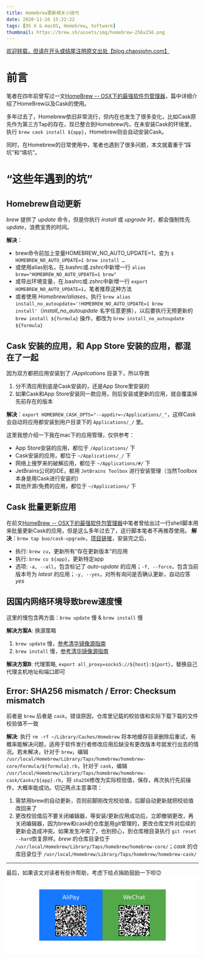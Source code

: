 ```yaml
---
title: Homebrew更新相关小技巧
date: 2020-11-26 15:22:22
tags: [OS X & macOS, Homebrew, Software]
thumbnail: https://brew.sh/assets/img/homebrew-256x256.png
---
```


[欢迎转载，但请在开头或结尾注明原文出处【blog.chaosjohn.com】](https://blog.chaosjohn.com/Homebrew-upgrade.html)
# 前言
笔者在四年前曾写过一文[HomeBrew -- OSX下的最强软件包管理器](/2016/05/26/HomeBrew-The-Best-Package-Manager-On-OSX/)，篇中详细介绍了HomeBrew以及Cask的使用。

多年过去了，Homebrew依旧非常流行，但内在也发生了很多变化，比如Cask原先作为第三方Tap的存在，现已整合到Homebrew内，在未安装Cask的环境里，执行 `brew cask install ${app}`，Homebrew则会自动安装Cask。

同时，在Homebrew的日常使用中，笔者也遇到了很多问题，本文就着重于“踩坑”和“填坑”。

# “这些年遇到的坑”
## Homebrew自动更新
*brew* 提供了 *update* 命令，但是你执行 *install* 或 *upgrade* 时，都会强制性先 *update*，浪费宝贵的时间。

**解决**：
- brew命令前加上变量HOMEBREW_NO_AUTO_UPDATE=1，变为 `$ HOMEBREW_NO_AUTO_UPDATE=1 brew install …`
- 或使用alias别名，在.bashrc或.zshrc中新增一行 `alias brew="HOMEBREW_NO_AUTO_UPDATE=1 brew"`
- 或导出环境变量，在.bashrc或.zshrc中新增一行 `export HOMEBREW_NO_AUTO_UPDATE=1`，笔者推荐这种方法
- 或者使用 *Homebrew/aliases*，执行 `brew alias install_no_autoupdate='!HOMEBREW_NO_AUTO_UPDATE=1 brew install'`（*install_no_autoupdate* 名字任意更换），以后要执行无预更新的 `brew install ${formula}` 操作，都改为 `brew install_no_autoupdate ${formula}`

## **Cask** 安装的应用，和 **App Store** 安装的应用，都混在了一起
因为双方都把应用安装到了 */Applications* 目录下，所以导致
1. 分不清应用到底是Cask安装的，还是App Store里安装的
2. 如果Cask和App Store安装同一款应用，则后安装或更新的应用，就会覆盖掉先前存在的版本

**解决**：`export HOMEBREW_CASK_OPTS="--appdir=~/Applications/_"`，这样Cask会自动将应用都安装到用户目录下的 `Applications/_/` 里。

这里我想介绍一下我在mac下的应用管理，仅供参考：
- App Store安装的应用，都位于 `/Applications/` 下
- Cask安装的应用，都位于 `~/Applications/_/` 下
- 网络上搜罗来的破解应用，都位于 `~/Applications/#/` 下
- JetBrains公司的IDE，都用 `JetBrains Toolbox` 进行安装管理（当然Toolbox本身是用Cask进行安装的）
- 其他开源/免费的应用，都位于 `~/Applications/` 下

## **Cask** 批量更新应用
在前文[HomeBrew -- OSX下的最强软件包管理器](/2016/05/26/HomeBrew-The-Best-Package-Manager-On-OSX/)中笔者曾给出过一行shell脚本用来批量更新Cask的应用，但是这么多年过去了，这行脚本笔者不再推荐使用。
**解决**：`brew tap buo/cask-upgrade`，[项目链接](https://github.com/buo/homebrew-cask-upgrade)，安装完之后，
- 执行: `brew cu`，更新所有“存在更新版本”的应用
- 执行: `brew cu ${app}`，更新特定app
- 选项: `-a, --all`，包含标记了 *auto-update* 的应用；`-f, --force`，包含当前版本号为 *latest* 的应用；`-y, --yes`，对所有询问是否确认更新，自动应答 *yes*


## 因国内网络环境导致brew速度慢
这里的慢包含两方面：`brew update` 慢 & `brew install` 慢

**解决方案A**: 换源策略
1. `brew update` 慢，[参考清华镜像源指南](https://mirrors.tuna.tsinghua.edu.cn/help/homebrew/)
2. `brew install` 慢，[参考清华镜像源指南](https://mirrors.tuna.tsinghua.edu.cn/help/homebrew-bottles/)

**解决方案B**: 代理策略, `export all_proxy=socks5://${host}:${port}`，替换自己代理主机地址和端口即可


## Error: SHA256 mismatch / Error: Checksum mismatch
前者是 `brew` 后者是 `cask`，错误原因，仓库里记载的校验值和实际下载下载的文件校验值不一致

**解决**: 执行 `rm -rf ~/Library/Caches/Homebrew` 将本地缓存目录删除后重试，有概率能解决问题，适用于软件发行者修改应用后缺没有更改版本号就发行出去的情况。若未解决，针对于 `brew`，编辑 `/usr/local/Homebrew/Library/Taps/homebrew/homebrew-core/Formula/${formula}.rb`，针对于 `cask`，编辑 `/usr/local/Homebrew/Library/Taps/homebrew/homebrew-cask/Casks/${app}.rb`，将 `sha256`修改为实际校验值，保存，再次执行先前操作，大概率能成功。切记两点主意事项：
1. 需禁用brew的自动更新，否则前脚刚改完校验值，后脚自动更新就把校验值改回来了
2. 更改校验值后不要关闭编辑器，等安装/更新应用成功后，立即撤销更改，再关闭编辑器，因为brew和cask的仓库是用git管理的，更改仓库文件对后续的更新会造成冲突。如果发生冲突了，也别担心，到仓库根目录执行 `git reset --hard`恢复原样。*brew* 的仓库目录位于 `/usr/local/Homebrew/Library/Taps/homebrew/homebrew-core/`；*cask* 的仓库目录位于 `/usr/local/Homebrew/Library/Taps/homebrew/homebrew-cask/`

---

最后，如果该文对读者有些许帮助，考虑下给点捐助鼓励一下呗😊
![](hello-world/donate-me.png)
